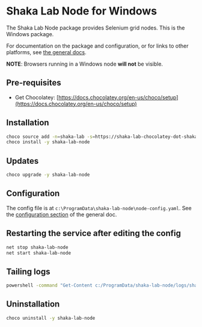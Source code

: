 # Shaka Lab Node for Windows

The Shaka Lab Node package provides Selenium grid nodes.
This is the Windows package.

For documentation on the package and configuration, or for links to other
platforms, see [the general docs](../README.md#readme).

**NOTE**: Browsers running in a Windows node **will not** be visible.

## Pre-requisites

 - Get Chocolatey: [https://docs.chocolatey.org/en-us/choco/setup](https://docs.chocolatey.org/en-us/choco/setup)

## Installation

```sh
choco source add -n=shaka-lab -s=https://shaka-lab-chocolatey-dot-shaka-player-demo.appspot.com/
choco install -y shaka-lab-node
```

## Updates

```sh
choco upgrade -y shaka-lab-node
```

## Configuration

The config file is at `c:\ProgramData\shaka-lab-node\node-config.yaml`.
See the [configuration section](../README.md#configuration) of the general doc.

## Restarting the service after editing the config

```sh
net stop shaka-lab-node
net start shaka-lab-node
```

## Tailing logs

```sh
powershell -command "Get-Content c:/ProgramData/shaka-lab-node/logs/shaka-lab-node-svc.err.log -Wait"
```

## Uninstallation

```sh
choco uninstall -y shaka-lab-node
```
